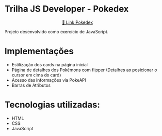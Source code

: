 # Trilha JS Developer - Pokedex

<p align="center">
 <a href="https://alinesemog.github.io/pojeto-pokedex/" target="_blank">🔗 Link Pokedex</a>&nbsp;&nbsp;&nbsp;&nbsp;&nbsp;&nbsp;
</p>

Projeto desenvolvido como exercício de JavaScript. 

# Implementações
- Estilização dos cards na página inicial
- Página de detalhes dos Pokémons com flipper (Detalhes ao posicionar o cursor em cima do card)
- Acesso das informações via PokeAPI
- Barras de Atributos


# Tecnologias utilizadas:
- HTML
- CSS
- JavaScript
